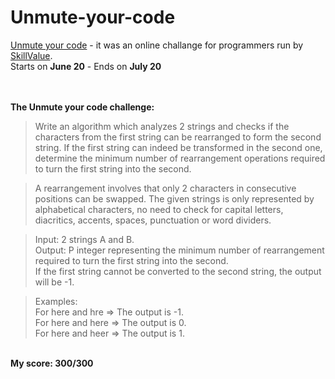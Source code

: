 # Unmute-your-code

[Unmute your code](https://skillvalue.com/en/competitions/unmuteyourcode) - it was an online challange for programmers run by [SkillValue](https://skillvalue.com).  
Starts on **June 20** - Ends on **July 20**

</br></br>**The Unmute your code challenge:**
>Write an algorithm which analyzes 2 strings and checks if the characters from the first string can be rearranged to form the second string.
>If the first string can indeed be transformed in the second one, determine the minimum number of rearrangement operations required to turn the first string into the second.

>A rearrangement involves that only 2 characters in consecutive positions can be swapped.
The given strings is only represented by alphabetical characters, no need to check for capital letters, diacritics, accents, spaces, punctuation or word dividers.

>Input: 2 strings A and B.  
Output: P integer representing the minimum number of rearrangement required to turn the first string into the second.  
If the first string cannot be converted to the second string, the output will be -1.

>Examples:  
For here and hre => The output is -1.  
For here and here => The output is 0.  
For here and heer => The output is 1.

</br>**My score: 300/300**
